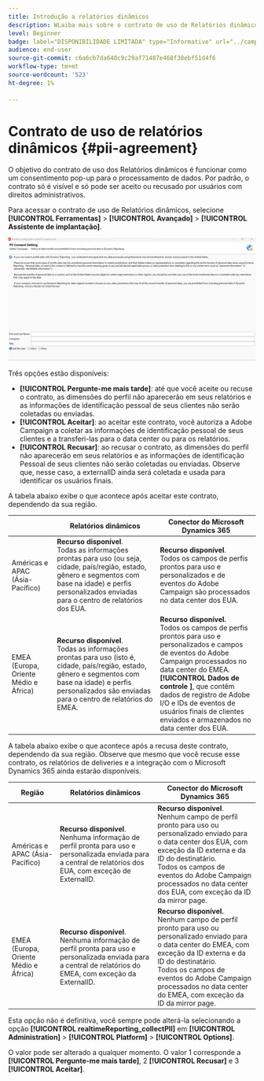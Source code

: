 ```yaml
---
title: Introdução a relatórios dinâmicos
description: WLaiba mais sobre o contrato de uso de Relatórios dinâmicos
level: Beginner
badge: label="DISPONIBILIDADE LIMITADA" type="Informative" url="../campaign-standard-migration-home.md" tooltip="Restrito a usuários migrados do Campaign Standard"
audience: end-user
source-git-commit: c6a6cb7da640c9c29af71487e468f38ebf51d4f6
workflow-type: tm+mt
source-wordcount: '523'
ht-degree: 1%

---
```



# Contrato de uso de relatórios dinâmicos {#pii-agreement}

O objetivo do contrato de uso dos Relatórios dinâmicos é funcionar como um consentimento pop-up para o processamento de dados. Por padrão, o contrato só é visível e só pode ser aceito ou recusado por usuários com direitos administrativos.

Para acessar o contrato de uso de Relatórios dinâmicos, selecione **[!UICONTROL Ferramentas]** > **[!UICONTROL Avançado]** > **[!UICONTROL Assistente de implantação]**.

![](assets/pii-agreement.png)

Três opções estão disponíveis:

* **[!UICONTROL Pergunte-me mais tarde]**: até que você aceite ou recuse o contrato, as dimensões do perfil não aparecerão em seus relatórios e as informações de identificação pessoal de seus clientes não serão coletadas ou enviadas.
* **[!UICONTROL Aceitar]**: ao aceitar este contrato, você autoriza a Adobe Campaign a coletar as informações de identificação pessoal de seus clientes e a transferi-las para o data center ou para os relatórios.
* **[!UICONTROL Recusar]**: ao recusar o contrato, as dimensões do perfil não aparecerão em seus relatórios e as informações de identificação Pessoal de seus clientes não serão coletadas ou enviadas. Observe que, nesse caso, a externalID ainda será coletada e usada para identificar os usuários finais.

A tabela abaixo exibe o que acontece após aceitar este contrato, dependendo da sua região.

|  | Relatórios dinâmicos | Conector do Microsoft Dynamics 365 |
|---|---|---|
| Américas e APAC (Ásia-Pacífico) | **Recurso disponível**. <br>Todas as informações prontas para uso (ou seja, cidade, país/região, estado, gênero e segmentos com base na idade) e perfis personalizados enviadas para o centro de relatórios dos EUA. | **Recurso disponível**. <br>Todos os campos de perfis prontos para uso e personalizados e de eventos do Adobe Campaign são processados no data center dos EUA. |
| EMEA (Europa, Oriente Médio e África) | **Recurso disponível**. <br>Todas as informações prontas para uso (isto é, cidade, país/região, estado, gênero e segmentos com base na idade) e perfis personalizados são enviadas para o centro de relatórios do EMEA. | **Recurso disponível.** <br>Todos os campos de perfis prontos para uso e personalizados e campos de eventos do Adobe Campaign processados no data center do EMEA. <br>**[!UICONTROL Dados de controle ]**, que contêm dados de registro de Adobe I/O e IDs de eventos de usuários finais de clientes enviados e armazenados no data center dos EUA. |

A tabela abaixo exibe o que acontece após a recusa deste contrato, dependendo da sua região. Observe que mesmo que você recuse esse contrato, os relatórios de deliveries e a integração com o Microsoft Dynamics 365 ainda estarão disponíveis.

| Região | Relatórios dinâmicos | Conector do Microsoft Dynamics 365 |
|---|---|---|
| Américas e APAC (Ásia-Pacífico) | **Recurso disponível**. <br> Nenhuma informação de perfil pronta para uso e personalizada enviada para a central de relatórios dos EUA, com exceção de ExternalID. | **Recurso disponível**. <br>Nenhum campo de perfil pronto para uso ou personalizado enviado para o data center dos EUA, com exceção da ID externa e da ID do destinatário. <br>Todos os campos de eventos do Adobe Campaign processados no data center dos EUA, com exceção da ID da mirror page. |
| EMEA (Europa, Oriente Médio e África) | **Recurso disponível**. <br>Nenhuma informação de perfil pronta para uso e personalizada enviada para a central de relatórios do EMEA, com exceção da ExternalID. | **Recurso disponível.** <br>Nenhum campo de perfil pronto para uso ou personalizado enviado para o data center do EMEA, com exceção da ID externa e da ID do destinatário. <br>Todos os campos de eventos do Adobe Campaign processados no data center do EMEA, com exceção da ID da mirror page. |

Esta opção não é definitiva, você sempre pode alterá-la selecionando a opção **[!UICONTROL realtimeReporting_collectPII]** em **[!UICONTROL Administration]** > **[!UICONTROL Platform]** > **[!UICONTROL Options]**.

O valor pode ser alterado a qualquer momento. O valor 1 corresponde a **[!UICONTROL Pergunte-me mais tarde]**, 2 **[!UICONTROL Recusar]** e 3 **[!UICONTROL Aceitar]**.
